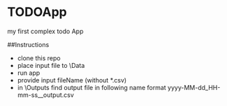 # TODOApp
my first complex todo App

##Instructions
- clone this repo
- place input file to <projectDirectory>\Data
- run app 
- provide input fileName (without *.csv)
- in <projectDirectory>\Outputs find output file in following name format yyyy-MM-dd_HH-mm-ss_<inputFileName>_output.csv
